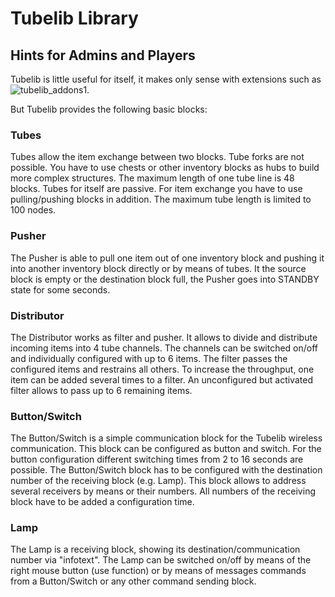 # Tubelib Library

## Hints for Admins and Players

Tubelib is little useful for itself, it makes only sense with extensions such as ![tubelib_addons1](https://github.com/joe7575/tubelib_addons1).

But Tubelib provides the following basic blocks:

### Tubes
Tubes allow the item exchange between two blocks. Tube forks are not possible. You have to use chests or other inventory blocks as hubs to build more complex structures. The maximum length of one tube line is 48 blocks.
Tubes for itself are passive. For item exchange you have to use pulling/pushing blocks in addition.
The maximum tube length is limited to 100 nodes.

### Pusher
The Pusher is able to pull one item out of one inventory block and pushing it into another inventory block directly or by means of tubes.
It the source block is empty or the destination block full, the Pusher goes into STANDBY state for some seconds.

### Distributor
The Distributor works as filter and pusher. It allows to divide and distribute incoming items into 4 tube channels.
The channels can be switched on/off and individually configured with up to 6 items. The filter passes the configured
items and restrains all others. To increase the throughput, one item can be added several times to a filter.
An unconfigured but activated filter allows to pass up to 6 remaining items.

### Button/Switch
The Button/Switch is a simple communication block for the Tubelib wireless communication.
This block can be configured as button and switch. For the button configuration different switching
times from 2 to 16 seconds are possible. The Button/Switch block has to be configured with the destination
number of the receiving block (e.g. Lamp). This block allows to address several receivers by means or their numbers.
All numbers of the receiving block have to be added a configuration time.

### Lamp
The Lamp is a receiving block, showing its destination/communication number via "infotext".
The Lamp can be switched on/off by means of the right mouse button (use function) or by means of messages commands
from a Button/Switch or any other command sending block.


